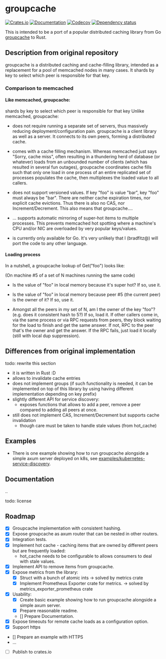 # groupcache
[![Crates.io](https://img.shields.io/crates/v/groupcache.svg)](https://crates.io/crates/groupcache)
[![Documentation](https://docs.rs/groupcache/badge.svg)](https://docs.rs/groupcache)
[![Codecov](https://codecov.io/gh/petroniuss/groupcache/main/graph/badge.svg)](https://codecov.io/gh/petroniuss/groupcache)
[![Dependency status](https://deps.rs/repo/github/petroniuss/groupcache/status.svg)](https://deps.rs/repo/github/petroniuss/groupcache)

This is intended to be a port of a popular distributed caching library from Go [groupcache](https://github.com/golang/groupcache) to Rust.


## Description from original repository

groupcache is a distributed caching and cache-filling library, intended as a replacement for a pool of memcached nodes in many cases. It shards by key to select which peer is responsible for that key.

### Comparison to memcached

#### Like memcached, groupcache:
shards by key to select which peer is responsible for that key
Unlike memcached, groupcache:
- does not require running a separate set of servers, thus massively reducing deployment/configuration pain. groupcache is a client library as well as a server. It connects to its own peers, forming a distributed cache.

- comes with a cache filling mechanism. Whereas memcached just says "Sorry, cache miss", often resulting in a thundering herd of database (or whatever) loads from an unbounded number of clients (which has resulted in several fun outages), groupcache coordinates cache fills such that only one load in one process of an entire replicated set of processes populates the cache, then multiplexes the loaded value to all callers.

- does not support versioned values. If key "foo" is value "bar", key "foo" must always be "bar". There are neither cache expiration times, nor explicit cache evictions. Thus there is also no CAS, nor Increment/Decrement. This also means that groupcache....

- ... supports automatic mirroring of super-hot items to multiple processes. This prevents memcached hot spotting where a machine's CPU and/or NIC are overloaded by very popular keys/values.

- is currently only available for Go. It's very unlikely that I (bradfitz@) will port the code to any other language.

#### Loading process
In a nutshell, a groupcache lookup of Get("foo") looks like:

(On machine #5 of a set of N machines running the same code)

- Is the value of "foo" in local memory because it's super hot? If so, use it.

- Is the value of "foo" in local memory because peer #5 (the current peer) is the owner of it? If so, use it.

- Amongst all the peers in my set of N, am I the owner of the key "foo"? (e.g. does it consistent hash to 5?) If so, load it. If other callers come in, via the same process or via RPC requests from peers, they block waiting for the load to finish and get the same answer. If not, RPC to the peer that's the owner and get the answer. If the RPC fails, just load it locally (still with local dup suppression).

## Differences from original implementation
todo: rewrite this section
- it is written in Rust :D
- allows to invalidate cache entries
- does not implement groups (if such functionality is needed, it can be implemented on top of this library by using having different implementation depending on key prefix)
- slightly different API for service discovery:
  - exposes functions that allows to add a peer, remove a peer compared to adding all peers at once.
- still does not implement CAS, Increment/Decrement but supports cache invalidation
  - though care must be taken to handle stale values (from hot_cache)


## Examples
 - There is one example showing how to run groupcache alongside a simple axum server deployed on k8s, see [examples/kubernetes-service-discovery](examples/kubernetes-service-discovery).

## Documentation
..

todo: license

## Roadmap
- [x] Groupcache implementation with consistent hashing.
- [x] Expose groupcache as axum router that can be nested in other routers.
- [x] Integration tests.
- [x] Implement hot cache - caching items that are owned by different peers but are frequently loaded:
  - hot_cache needs to be configurable to allows consumers to deal with stale values.
- [x] Implement API to remove items from groupcache.
- [x] Expose metrics from the library:
  - [x] Struct with a bunch of atomic ints -> solved by metrics crate
  - [x] Implement Prometheus Exporter crate for metrics. -> solved by metrics_exporter_prometheus crate
- [x] Usability:
  - [x] Create basic example showing how to run groupcache alongside a simple axum server.
  - [x] Prepare reasonable readme.
  - [] Prepare Documentation.
- [x] Expose timeouts for remote cache loads as a configuration option.
- [x] Support https
- [] Prepare an example with HTTPS
- ...
- [ ] Publish to crates.io
